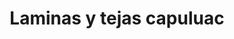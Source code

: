 ---
title: "Laminas y tejas capuluac"
url: /san-nicolas-tlazala/laminas-y-tejas-capuluac/
shop: comercio
---